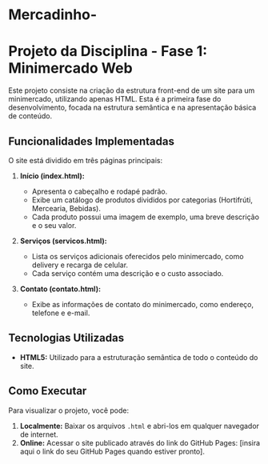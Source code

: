 # Mercadinho-
# Projeto da Disciplina - Fase 1: Minimercado Web

Este projeto consiste na criação da estrutura front-end de um site para um minimercado, utilizando apenas HTML. Esta é a primeira fase do desenvolvimento, focada na estrutura semântica e na apresentação básica de conteúdo.

## Funcionalidades Implementadas

O site está dividido em três páginas principais:

1.  **Início (index.html):**
    *   Apresenta o cabeçalho e rodapé padrão.
    *   Exibe um catálogo de produtos divididos por categorias (Hortifrúti, Mercearia, Bebidas).
    *   Cada produto possui uma imagem de exemplo, uma breve descrição e o seu valor.

2.  **Serviços (servicos.html):**
    *   Lista os serviços adicionais oferecidos pelo minimercado, como delivery e recarga de celular.
    *   Cada serviço contém uma descrição e o custo associado.

3.  **Contato (contato.html):**
    *   Exibe as informações de contato do minimercado, como endereço, telefone e e-mail.

## Tecnologias Utilizadas

*   **HTML5:** Utilizado para a estruturação semântica de todo o conteúdo do site.

## Como Executar

Para visualizar o projeto, você pode:
1.  **Localmente:** Baixar os arquivos `.html` e abri-los em qualquer navegador de internet.
2.  **Online:** Acessar o site publicado através do link do GitHub Pages: [insira aqui o link do seu GitHub Pages quando estiver pronto].
